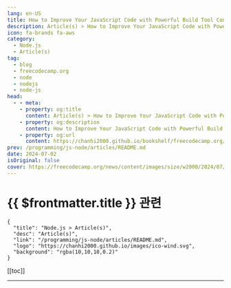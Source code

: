 ```yaml
---
lang: en-US
title: How to Improve Your JavaScript Code with Powerful Build Tool Configs
description: Article(s) > How to Improve Your JavaScript Code with Powerful Build Tool Configs
icon: fa-brands fa-aws
category: 
  - Node.js
  - Article(s)
tag: 
  - blog
  - freecodecamp.org
  - node
  - nodejs
  - node-js
head:
  - - meta:
    - property: og:title
      content: Article(s) > How to Improve Your JavaScript Code with Powerful Build Tool Configs
    - property: og:description
      content: How to Improve Your JavaScript Code with Powerful Build Tool Configs
    - property: og:url
      content: https://chanhi2000.github.io/bookshelf/freecodecamp.org/improve-your-javascript-projects-with-build-tools.html
prev: /programming/js-node/articles/README.md
date: 2024-07-02
isOriginal: false
cover: https://freecodecamp.org/news/content/images/size/w2000/2024/07/aaron-burden-4eWwSxaDhe4-unsplash.jpg
---
```


# {{ $frontmatter.title }} 관련

```component VPCard
{
  "title": "Node.js > Article(s)",
  "desc": "Article(s)",
  "link": "/programming/js-node/articles/README.md",
  "logo": "https://chanhi2000.github.io/images/ico-wind.svg",
  "background": "rgba(10,10,10,0.2)"
}
```

[[toc]]

---

<SiteInfo
  name="How to Improve Your JavaScript Code with Powerful Build Tool Configs"
  desc="I have been a frontend developer for over 6 years now, mostly working with Javascript, TypeScript, and React. When stepping into the world of the front end, the number of libraries and build tools available can be overwhelming - especially since each has its own configuration options. At first these..."
  url="https://freecodecamp.org/news/improve-your-javascript-projects-with-build-tools/"
  logo="https://cdn.freecodecamp.org/universal/favicons/favicon.ico"
  preview="https://freecodecamp.org/news/content/images/size/w2000/2024/07/aaron-burden-4eWwSxaDhe4-unsplash.jpg"/>

<!-- TODO: 작성 -->

